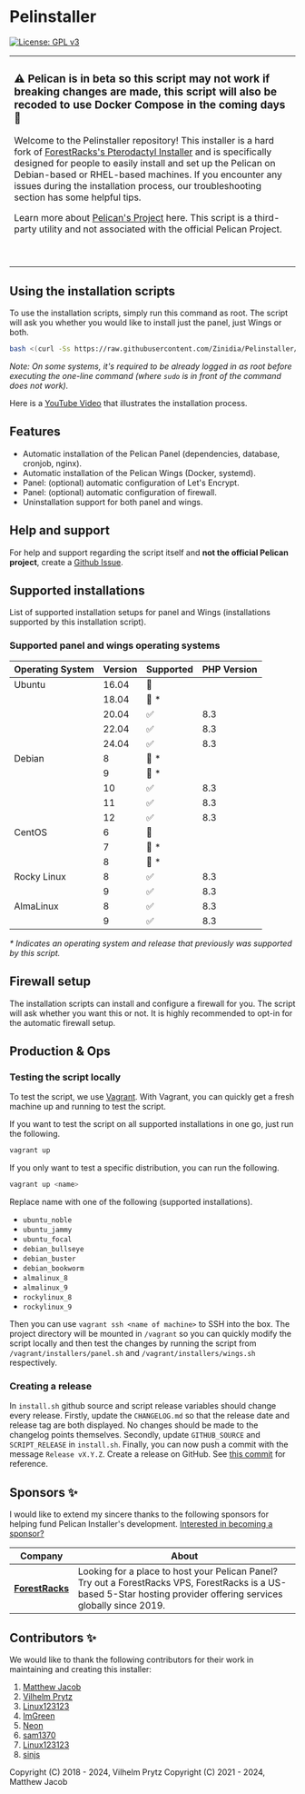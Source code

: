 # Pelinstaller

[![License: GPL v3](https://img.shields.io/github/license/Zinidia/Pelinstaller)](LICENSE.md)

<table><tr></tr><tr><td>

### ⚠️ Pelican is in beta so this script may not work if breaking changes are made, this script will also be recoded to use Docker Compose in the coming days :construction:

Welcome to the Pelinstaller repository! This installer is a hard fork of [ForestRacks's Pterodactyl Installer](https://github.com/ForestRacks/PteroInstaller) and is specifically designed for people to easily install and set up the Pelican on Debian-based or RHEL-based machines. If you encounter any issues during the installation process, our troubleshooting section has some helpful tips.

Learn more about [Pelican's Project](https://pelican.dev/) here. This script is a third-party utility and not associated with the official Pelican Project.

<br></td></tr></table>

## Using the installation scripts

To use the installation scripts, simply run this command as root. The script will ask you whether you would like to install just the panel, just Wings or both.

```bash
bash <(curl -Ss https://raw.githubusercontent.com/Zinidia/Pelinstaller/Production/install.sh || wget -O - https://raw.githubusercontent.com/Zinidia/Pelinstaller/Production/install.sh) auto
```

_Note: On some systems, it's required to be already logged in as root before executing the one-line command (where `sudo` is in front of the command does not work)._

Here is a [YouTube Video](https://www.youtube.com/watch?v=E8UJhyUFoHM) that illustrates the installation process.

## Features

- Automatic installation of the Pelican Panel (dependencies, database, cronjob, nginx).
- Automatic installation of the Pelican Wings (Docker, systemd).
- Panel: (optional) automatic configuration of Let's Encrypt.
- Panel: (optional) automatic configuration of firewall.
- Uninstallation support for both panel and wings.

## Help and support

For help and support regarding the script itself and **not the official Pelican project**, create a [Github Issue](https://github.com/pelican-installer/pelican-installer/issues).

## Supported installations

List of supported installation setups for panel and Wings (installations supported by this installation script).

### Supported panel and wings operating systems

| Operating System | Version | Supported          | PHP Version |
| ---------------- | ------- | ------------------ | ----------- |
| Ubuntu           | 16.04   | :red_circle:       |             |
|                  | 18.04   | :red_circle: \*    |             |
|                  | 20.04   | :white_check_mark: | 8.3         |
|                  | 22.04   | :white_check_mark: | 8.3         |
|                  | 24.04   | :white_check_mark: | 8.3         |
| Debian           | 8       | :red_circle: \*    |             |
|                  | 9       | :red_circle: \*    |             |
|                  | 10      | :white_check_mark: | 8.3         |
|                  | 11      | :white_check_mark: | 8.3         |
|                  | 12      | :white_check_mark: | 8.3         |
| CentOS           | 6       | :red_circle:       |             |
|                  | 7       | :red_circle: \*    |             |
|                  | 8       | :red_circle: \*    |             |
| Rocky Linux      | 8       | :white_check_mark: | 8.3         |
|                  | 9       | :white_check_mark: | 8.3         |
| AlmaLinux        | 8       | :white_check_mark: | 8.3         |
|                  | 9       | :white_check_mark: | 8.3         |

_\* Indicates an operating system and release that previously was supported by this script._

## Firewall setup

The installation scripts can install and configure a firewall for you. The script will ask whether you want this or not. It is highly recommended to opt-in for the automatic firewall setup.

## Production & Ops

### Testing the script locally

To test the script, we use [Vagrant](https://www.vagrantup.com). With Vagrant, you can quickly get a fresh machine up and running to test the script.

If you want to test the script on all supported installations in one go, just run the following.

```bash
vagrant up
```

If you only want to test a specific distribution, you can run the following.

```bash
vagrant up <name>
```

Replace name with one of the following (supported installations).

- `ubuntu_noble`
- `ubuntu_jammy`
- `ubuntu_focal`
- `debian_bullseye`
- `debian_buster`
- `debian_bookworm`
- `almalinux_8`
- `almalinux_9`
- `rockylinux_8`
- `rockylinux_9`

Then you can use `vagrant ssh <name of machine>` to SSH into the box. The project directory will be mounted in `/vagrant` so you can quickly modify the script locally and then test the changes by running the script from `/vagrant/installers/panel.sh` and `/vagrant/installers/wings.sh` respectively.

### Creating a release

In `install.sh` github source and script release variables should change every release. Firstly, update the `CHANGELOG.md` so that the release date and release tag are both displayed. No changes should be made to the changelog points themselves. Secondly, update `GITHUB_SOURCE` and `SCRIPT_RELEASE` in `install.sh`. Finally, you can now push a commit with the message `Release vX.Y.Z`. Create a release on GitHub. See [this commit](https://github.com/pelican-installer/pelican-installer/commit/90aaae10785f1032fdf90b216a4a8d8ca64e6d44) for reference.


## Sponsors ✨

I would like to extend my sincere thanks to the following sponsors for helping fund Pelican Installer's development.
[Interested in becoming a sponsor?](mailto:me@matthew.expert)

| Company                                                   | About                                                                                                                                                                                                                                           |
|-----------------------------------------------------------|-------------------------------------------------------------------------------------------------------------------------------------------------------------------------------------------------------------------------------------------------|
| [**ForestRacks**](https://forestracks.com/vps)  | Looking for a place to host your Pelican Panel? Try out a ForestRacks VPS, ForestRacks is a US-based 5-Star hosting provider offering services globally since 2019. |

## Contributors ✨

We would like to thank the following contributors for their work in maintaining and creating this installer:
1) [Matthew Jacob](https://github.com/Zinidia)
2) [Vilhelm Prytz](https://github.com/vilhelmprytz)
3) [Linux123123](https://github.com/Linux123123)
4) [ImGreen](https://github.com/GreenDiscord)
5) [Neon](https://github.com/DeveloperNeon)
6) [sam1370](https://github.com/sam1370)
7) [Linux123123](https://github.com/Linux123123)
8) [sinjs](https://github.com/sinjs)

Copyright (C) 2018 - 2024, Vilhelm Prytz
Copyright (C) 2021 - 2024, Matthew Jacob
